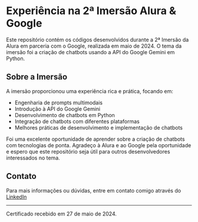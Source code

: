 # Experiência na 2ª Imersão Alura & Google

Este repositório contém os códigos desenvolvidos durante a 2ª Imersão da Alura em parceria com o Google, realizada em maio de 2024. O tema da imersão foi a criação de chatbots usando a API do Google Gemini em Python.

## Sobre a Imersão

A imersão proporcionou uma experiência rica e prática, focando em:

- Engenharia de prompts multimodais
- Introdução à API do Google Gemini
- Desenvolvimento de chatbots em Python
- Integração de chatbots com diferentes plataformas
- Melhores práticas de desenvolvimento e implementação de chatbots

Foi uma excelente oportunidade de aprender sobre a criação de chatbots com tecnologias de ponta. Agradeço à Alura e ao Google pela oportunidade e espero que este repositório seja útil para outros desenvolvedores interessados no tema.

## Contato

Para mais informações ou dúvidas, entre em contato comigo através do [LinkedIn](https://www.linkedin.com/in/prestesvinicius/)

---

Certificado recebido em 27 de maio de 2024.
